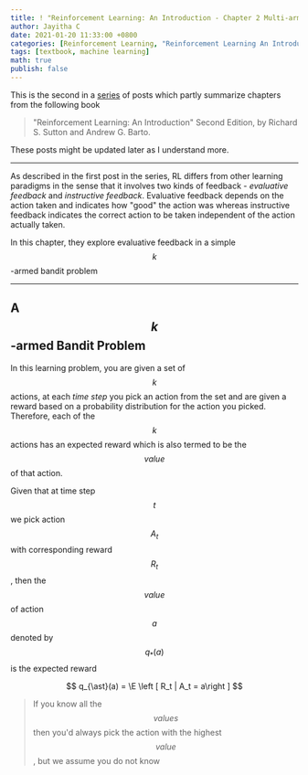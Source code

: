 ```yaml
---
title: ! "Reinforcement Learning: An Introduction - Chapter 2 Multi-armed Bandits"
author: Jayitha C
date: 2021-01-20 11:33:00 +0800
categories: [Reinforcement Learning, "Reinforcement Learning An Introduction", "Tabular Solution Methods"]
tags: [textbook, machine learning]
math: true
publish: false
---
```


This is the second in a [series](https://jayitha.github.io/categories/reinforcement-learning-an-introduction/) of posts which partly summarize chapters from the following book

> "Reinforcement Learning: An Introduction" Second Edition, by Richard S. Sutton and Andrew G. Barto. 

These posts might be updated later as I understand more. 

---

As described in the first post in the series, RL differs from other learning paradigms in the sense that it involves two kinds of feedback - _evaluative feedback_ and _instructive feedback_. Evaluative feedback depends on the action taken and indicates how "good" the action was whereas instructive feedback indicates the correct action to be taken independent of the action actually taken. 

In this chapter, they explore evaluative feedback in a simple $$ k $$-armed bandit problem

---

$$ \newcommand{\E}{\mathbb{E}} $$

## A $$ k $$-armed Bandit Problem

In this learning problem, you are given a set of $$ k $$ actions, at each _time step_ you pick an action from the set and are given a reward based on a probability distribution for the action you picked. Therefore, each of the $$ k $$ actions has an expected reward which is also termed to be the $$ value $$ of that action.

Given that at time step $$ t $$ we pick action $$ A_t $$ with corresponding reward $$ R_t $$, then the $$ value $$ of action $$ a $$ denoted by $$ q_{\ast}(a) $$ is the expected reward

$$ q_{\ast}(a) =  \E \left [ R_t | A_t = a\right ] $$

> If you know all the $$ values $$ then you'd always pick the action with the highest $$ value $$, but we assume you do not know


